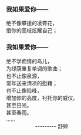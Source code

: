 ### 我如果爱你——  
绝不像攀援的凌霄花，  
借你的高枝炫耀自己；  
### 我如果爱你——  
绝不学痴情的鸟儿，  
为绿荫重复单调的歌曲；  
也不止像泉源，  
常年送来清凉的慰藉；  
也不止像险峰，  
增加你的高度，衬托你的威仪。  
甚至日光。  
甚至春雨。  
……  
&nbsp;&nbsp;&nbsp;&nbsp;&nbsp;&nbsp;&nbsp;&nbsp;&nbsp;&nbsp;&nbsp;&nbsp;&nbsp;&nbsp;&nbsp;&nbsp;&nbsp;&nbsp;&nbsp;&nbsp;--------- 舒婷